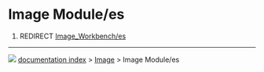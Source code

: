 # Image Module/es
1.  REDIRECT [Image_Workbench/es](Image_Workbench/es.md)



---
![](images/Right_arrow.png) [documentation index](../README.md) > [Image](Image_Workbench.md) > Image Module/es
